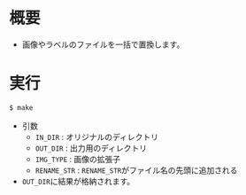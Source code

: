 # 概要
- 画像やラベルのファイルを一括で置換します。

# 実行
~~~bash
$ make
~~~
- 引数
  - ```IN_DIR``` : オリジナルのディレクトリ
  - ```OUT_DIR``` : 出力用のディレクトリ
  - ```IMG_TYPE``` : 画像の拡張子
  - ```RENAME_STR``` : ```RENAME_STR```がファイル名の先頭に追加される
- ```OUT_DIR```に結果が格納されます。